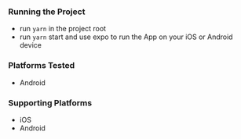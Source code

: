 ### Running the Project
* run `yarn` in the project root
* run `yarn` start and use expo to run the App on your iOS or Android device


### Platforms Tested
* Android

### Supporting Platforms
* iOS
* Android
